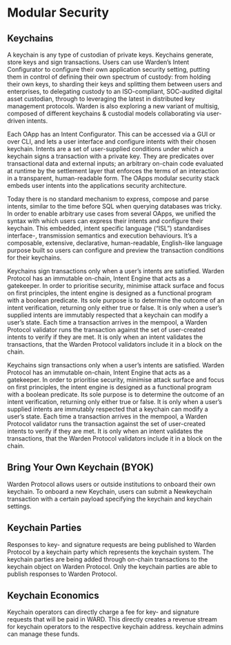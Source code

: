 # Modular Security
## Keychains

A keychain is any type of custodian of private keys. Keychains generate, store keys and sign transactions. Users can use Warden’s Intent Configurator to configure their own application security setting, putting them in control of defining their own spectrum of custody: from holding their own keys, to sharding their keys and splitting them between users and enterprises, to delegating custody to an ISO-compliant, SOC-audited digital asset custodian, through to leveraging the latest in distributed key management protocols. Warden is also exploring a new variant of multisig, composed of different keychains & custodial models collaborating via user-driven intents.

Each OApp has an Intent Configurator. This can be accessed via a GUI or over CLI, and lets a user interface and configure intents with their chosen keychain. Intents are a set of user-supplied conditions under which a keychain signs a transaction with a private key. They are predicates over transactional data and external inputs; an arbitrary on-chain code evaluated at runtime by the settlement layer that enforces the terms of an interaction in a transparent, human-readable form. The OApps modular security stack embeds user intents into the applications security architecture.

Today there is no standard mechanism to express, compose and parse intents, similar to the time before SQL when querying databases was tricky. In order to enable arbitrary use cases from several OApps, we unified the syntax with which users can express their intents and configure their keychain. This embedded, intent specific language (“ISL”) standardises interface-, transmission semantics and execution behaviours. It’s a composable, extensive, declarative, human-readable, English-like language purpose built so users can configure and preview the transaction conditions for their keychains.

Keychains sign transactions only when a user’s intents are satisfied. Warden Protocol has an immutable on-chain, Intent Engine that acts as a gatekeeper. In order to prioritise security, minimise attack surface and focus on first principles, the intent engine is designed as a functional program with a boolean predicate. Its sole purpose is to determine the outcome of an intent verification, returning only either true or false. It is only when a user’s supplied intents are immutably respected that a keychain can modify a user’s state. Each time a transaction arrives in the mempool, a Warden Protocol validator runs the transaction against the set of user-created intents to verify if they are met. It is only when an intent validates the transactions, that the Warden Protocol validators include it in a block on the chain.

Keychains sign transactions only when a user’s intents are satisfied. Warden Protocol has an immutable on-chain, Intent Engine that acts as a gatekeeper. In order to prioritise security, minimise attack surface and focus on first principles, the intent engine is designed as a functional program with a boolean predicate. Its sole purpose is to determine the outcome of an intent verification, returning only either true or false. It is only when a user’s supplied intents are immutably respected that a keychain can modify a user’s state. Each time a transaction arrives in the mempool, a Warden Protocol validator runs the transaction against the set of user-created intents to verify if they are met. It is only when an intent validates the transactions, that the Warden Protocol validators include it in a block on the chain.

  

## Bring Your Own Keychain (BYOK)

Warden Protocol allows users or outside institutions to onboard their own keychain. To onboard a new Keychain, users can submit a Newkeychain transaction with a certain payload specifying the keychain and keychain settings.

  

## Keychain Parties

Responses to key- and signature requests are being published to Warden Protocol by a keychain party which represents the keychain system. The keychain parties are being added through on-chain transactions to the keychain object on Warden Protocol. Only the keychain parties are able to publish responses to Warden Protocol.

  

## Keychain Economics

Keychain operators can directly charge a fee for key- and signature requests that will be paid in WARD. This directly creates a revenue stream for keychain operators to the respective keychain address. keychain admins can manage these funds.